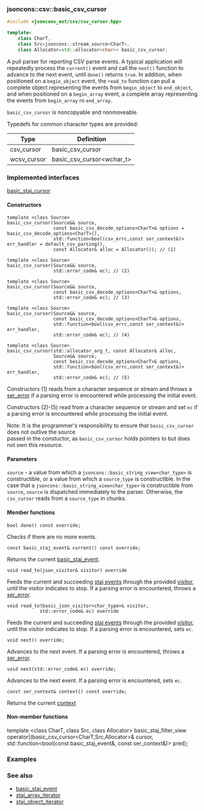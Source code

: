 ### jsoncons::csv::basic_csv_cursor

```c++
#include <jsoncons_ext/csv/csv_cursor.hpp>

template<
    class CharT,
    class Src=jsoncons::stream_source<CharT>,
    class Allocator=std::allocator<char>> basic_csv_cursor;
```

A pull parser for reporting CSV parse events. A typical application will 
repeatedly process the `current()` event and call the `next()`
function to advance to the next event, until `done()` returns `true`.
In addition, when positioned on a `begin_object` event, 
the `read_to` function can pull a complete object representing
the events from `begin_object` to `end_object`, 
and when positioned on a `begin_array` event, a complete array
representing the events from `begin_array` ro `end_array`.

`basic_csv_cursor` is noncopyable and nonmoveable.

Typedefs for common character types are provided:

Type                |Definition
--------------------|------------------------------
csv_cursor     |basic_csv_cursor<char>
wcsv_cursor    |basic_csv_cursor<wchar_t>

### Implemented interfaces

[basic_staj_cursor](../staj_cursor.md)

#### Constructors

    template <class Source>
    basic_csv_cursor(Source&& source, 
                     const basic_csv_decode_options<CharT>& options = basic_csv_decode_options<CharT>(),
                     std::function<bool(csv_errc,const ser_context&)> err_handler = default_csv_parsing(),
                     const Allocator& alloc = Allocator()); // (1)

    template <class Source>
    basic_csv_cursor(Source&& source, 
                     std::error_code& ec); // (2)

    template <class Source>
    basic_csv_cursor(Source&& source, 
                     const basic_csv_decode_options<CharT>& options,
                     std::error_code& ec); // (3)

    template <class Source>
    basic_csv_cursor(Source&& source, 
                     const basic_csv_decode_options<CharT>& options,
                     std::function<bool(csv_errc,const ser_context&)> err_handler,
                     std::error_code& ec); // (4)

    template <class Source>
    basic_csv_cursor(std::allocator_arg_t, const Allocator& alloc, 
                     Source&& source, 
                     const basic_csv_decode_options<CharT>& options,
                     std::function<bool(csv_errc,const ser_context&)> err_handler,
                     std::error_code& ec); // (5)

Constructors (1) reads from a character sequence or stream and throws a 
[ser_error](../ser_error.md) if a parsing error is encountered while processing the initial event.

Constructors (2)-(5) read from a character sequence or stream and set `ec`
if a parsing error is encountered while processing the initial event.

Note: It is the programmer's responsibility to ensure that `basic_csv_cursor` does not outlive the source  
passed in the constuctor, as `basic_csv_cursor` holds pointers to but does not own this resource.

#### Parameters

`source` - a value from which a `jsoncons::basic_string_view<char_type>` is constructible, 
or a value from which a `source_type` is constructible. In the case that a `jsoncons::basic_string_view<char_type>` is constructible
from `source`, `source` is dispatched immediately to the parser. Otherwise, the `csv_cursor` reads from a `source_type` in chunks. 

#### Member functions

    bool done() const override;
Checks if there are no more events.

    const basic_staj_event& current() const override;
Returns the current [basic_staj_event](../staj_event.md).

    void read_to(json_visitor& visitor) override
Feeds the current and succeeding [staj events](basic_staj_event.md) through the provided
[visitor](basic_json_visitor.md), until the visitor indicates
to stop. If a parsing error is encountered, throws a [ser_error](../ser_error.md).

    void read_to(basic_json_visitor<char_type>& visitor,
                std::error_code& ec) override
Feeds the current and succeeding [staj events](basic_staj_event.md) through the provided
[visitor](basic_json_visitor.md), until the visitor indicates
to stop. If a parsing error is encountered, sets `ec`.

    void next() override;
Advances to the next event. If a parsing error is encountered, throws a 
[ser_error](../ser_error.md).

    void next(std::error_code& ec) override;
Advances to the next event. If a parsing error is encountered, sets `ec`.

    const ser_context& context() const override;
Returns the current [context](../ser_context.md)

#### Non-member functions

   template <class CharT, class Src, class Allocator>
   basic_staj_filter_view<CharT> operator|(basic_csv_cursor<CharT,Src,Allocator>& cursor, 
                                    std::function<bool(const basic_staj_event<CharT>&, const ser_context&)> pred);

### Examples

### See also

- [basic_staj_event](../basic_staj_event.md) 
- [staj_array_iterator](../staj_array_iterator.md) 
- [staj_object_iterator](../staj_object_iterator.md)

